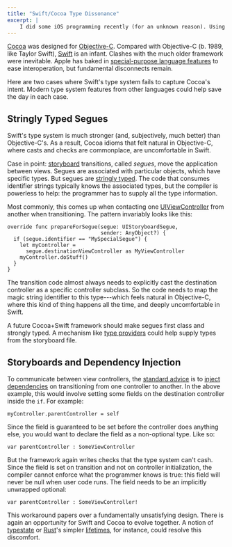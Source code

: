 ```yaml
---
title: "Swift/Cocoa Type Dissonance"
excerpt: |
    I did some iOS programming recently (for an unknown reason). Using the new Swift language has made it evident the language is young---and, like a rebellious teenager, it conflicts with its much older framework counterpart, Cocoa. Here are two places where the disconnect is most stark, and where Swift should grow more sophisticated type-system features.
---
```

[Cocoa][] was designed for [Objective-C][]. Compared with Objective-C (b. 1989, like Taylor Swift), [Swift][] is an infant. Clashes with the much older framework were inevitable. Apple has baked in [special-purpose language features][interop] to ease interoperation, but fundamental disconnects remain.

Here are two cases where Swift's type system fails to capture Cocoa's intent. Modern type system features from other languages could help save the day in each case.

[interop]: https://developer.apple.com/library/ios/documentation/swift/conceptual/buildingcocoaapps/MixandMatch.html
[Objective-C]: https://en.wikipedia.org/wiki/Objective-C
[Swift]: https://developer.apple.com/swift/
[Cocoa]: https://developer.apple.com/technologies/mac/cocoa.html


## Stringly Typed Segues

Swift's type system is much stronger (and, subjectively, much better) than Objective-C's. As a result, Cocoa idioms that felt natural in Objective-C, where casts and checks are commonplace, are uncomfortable in Swift.

Case in point: [storyboard][] transitions, called *segues*, move the application between views. Segues are associated with particular objects, which have specific types. But segues are [stringly typed][]. The code that consumes identifier strings typically knows the associated types, but the compiler is powerless to help: the programmer has to supply all the type information.

Most commonly, this comes up when contacting one [UIViewController][] from another when transitioning. The pattern invariably looks like this:

    override func prepareForSegue(segue: UIStoryboardSegue,
                                  sender: AnyObject?) {
      if (segue.identifier == "MySpecialSegue") {
        let myController =
          segue.destinationViewController as MyViewController
        myController.doStuff()
      }
    }

The transition code almost always needs to explicitly cast the destination controller as a specific controller subclass. So the code needs to map the magic string identifier to this type---which feels natural in Objective-C, where this kind of thing happens all the time, and deeply uncomfortable in Swift.

A future Cocoa+Swift framework should make segues first class and strongly typed. A mechanism like [type providers][] could help supply types from the storyboard file.

[type providers]: http://msdn.microsoft.com/en-us/library/hh156509.aspx
[UIViewController]: https://developer.apple.com/library/ios/documentation/uikit/reference/UIViewController_Class/index.html
[stringly typed]: http://c2.com/cgi/wiki?StringlyTyped
[storyboard]: https://developer.apple.com/library/ios/documentation/general/conceptual/Devpedia-CocoaApp/Storyboard.html

## Storyboards and Dependency Injection

To communicate between view controllers, the [standard advice][uivc injection] is to [inject dependencies][dependency injection] on transitioning from one controller to another. In the above example, this would involve setting some fields on the destination controller inside the `if`. For example:

    myController.parentController = self

Since the field is guaranteed to be set before the controller does anything else, you would want to declare the field as a non-optional type. Like so:

    var parentController : SomeViewController

But the framework again writes checks that the type system can't cash. Since the field is set on transition and not on controller initialization, the compiler cannot enforce what the programmer knows is true: this field will never be null when user code runs. The field needs to be an implicitly unwrapped optional:

    var parentController : SomeViewController!

This workaround papers over a fundamentally unsatisfying design. There is again an opportunity for Swift and Cocoa to evolve together. A notion of [typestate][] or [Rust][]'s simpler [lifetimes][], for instance, could resolve this discomfort.

[Rust]: http://www.rust-lang.org/
[lifetimes]: http://doc.rust-lang.org/book/ownership.html#lifetimes
[typestate]: http://en.wikipedia.org/wiki/Typestate_analysis
[dependency injection]: https://en.wikipedia.org/wiki/Dependency_injection
[uivc injection]: https://developer.apple.com/library/ios/featuredarticles/ViewControllerPGforiPhoneOS/ManagingDataFlowBetweenViewControllers/ManagingDataFlowBetweenViewControllers.html#//apple_ref/doc/uid/TP40007457-CH8-SW4
